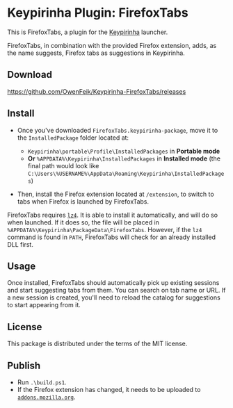 # Keypirinha Plugin: FirefoxTabs

This is FirefoxTabs, a plugin for the
[Keypirinha](http://keypirinha.com) launcher.

FirefoxTabs, in combination with the provided Firefox extension, adds, as the
name suggests, Firefox tabs as suggestions in Keypirinha.


## Download

https://github.com/OwenFeik/Keypirinha-FirefoxTabs/releases


## Install

* Once you've downloaded `FirefoxTabs.keypirinha-package`, move it to the
`InstalledPackage` folder located at:
    * `Keypirinha\portable\Profile\InstalledPackages` in **Portable mode**
    * **Or** `%APPDATA%\Keypirinha\InstalledPackages` in **Installed mode**
        (the final path would look like 
        `C:\Users\%USERNAME%\AppData\Roaming\Keypirinha\InstalledPackages`)

* Then, install the Firefox extension located at `/extension`, to switch to
    tabs when Firefox is launched by FirefoxTabs.

FirefoxTabs requires [`lz4`](https://github.com/lz4/lz4/releases). It is able
to install it automatically, and will do so when launched. If it does so, the
file will be placed in `%APPDATA%\Keypirinha\PackageData\FirefoxTabs`. However,
if the `lz4` command is found in `PATH`, FirefoxTabs will check for an already
installed DLL first.

## Usage

Once installed, FirefoxTabs should automatically pick up existing sessions and
start suggesting tabs from them. You can search on tab name or URL. If a new
session is created, you'll need to reload the catalog for suggestions to start
appearing from it.

## License

This package is distributed under the terms of the MIT license.

## Publish

* Run `.\build.ps1`.
* If the Firefox extension has changed, it needs to be uploaded to
    [`addons.mozilla.org`](https://addons.mozilla.org/).
